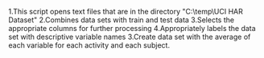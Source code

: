 1.This script opens text files that are in the directory "C:\temp\UCI HAR Dataset\"
2.Combines data sets with train and test data
3.Selects the appropriate columns for further processing 4.Appropriately labels the data set with descriptive variable names
3.Create data set with the average of each variable for each activity and each subject.